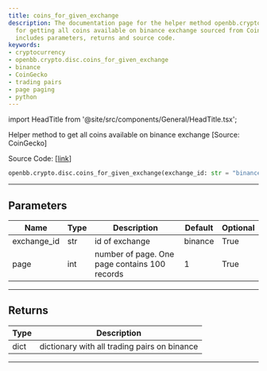 ```yaml
---
title: coins_for_given_exchange
description: The documentation page for the helper method openbb.crypto.disc.coins_for_given_exchange()
  for getting all coins available on binance exchange sourced from CoinGecko. Information
  includes parameters, returns and source code.
keywords:
- cryptocurrency
- openbb.crypto.disc.coins_for_given_exchange
- binance
- CoinGecko
- trading pairs
- page paging
- python
---
```


import HeadTitle from '@site/src/components/General/HeadTitle.tsx';

<HeadTitle title="coins_for_given_exchange - Disc - Crypto - Reference | OpenBB SDK Docs" />

Helper method to get all coins available on binance exchange [Source: CoinGecko]

Source Code: [[link](https://github.com/OpenBB-finance/OpenBBTerminal/tree/main/openbb_terminal/cryptocurrency/discovery/pycoingecko_model.py#L357)]

```python
openbb.crypto.disc.coins_for_given_exchange(exchange_id: str = "binance", page: int = 1)
```

---

## Parameters

| Name | Type | Description | Default | Optional |
| ---- | ---- | ----------- | ------- | -------- |
| exchange_id | str | id of exchange | binance | True |
| page | int | number of page. One page contains 100 records | 1 | True |


---

## Returns

| Type | Description |
| ---- | ----------- |
| dict | dictionary with all trading pairs on binance |
---
